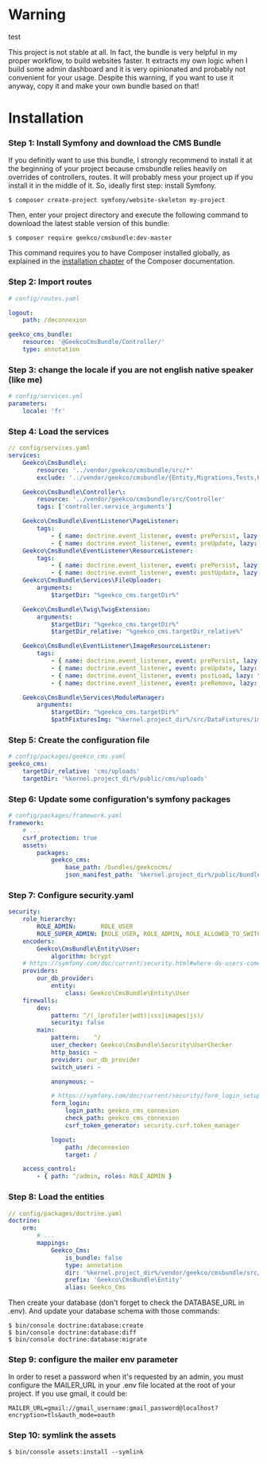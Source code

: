 Warning
=======

test

This project is not stable at all. In fact, the bundle is very helpful in my proper workflow, to build websites faster. It extracts my own logic when I build some admin dashboard and it is very opinionated and probably not convenient for your usage. Despite this warning, if you want to use it anyway, copy it and make your own bundle based on that!

Installation
============

### Step 1: Install Symfony and download the CMS Bundle

If you definitly want to use this bundle, I strongly recommend to install it at the beginning of your project because cmsbundle relies heavily on overrides of controllers, routes. It will probably mess your project up if you install it in the middle of it. So, ideally first step: install Symfony.

```console
$ composer create-project symfony/website-skeleton my-project
```

Then, enter your project directory and execute the following command to download the latest stable version of this bundle:

```console
$ composer require geekco/cmsbundle:dev-master
```

This command requires you to have Composer installed globally, as explained
in the [installation chapter](https://getcomposer.org/doc/00-intro.md)
of the Composer documentation.

### Step 2: Import routes

```yaml
# config/routes.yaml

logout:
    path: /deconnexion

geekco_cms_bundle:
    resource: '@GeekcoCmsBundle/Controller/'
    type: annotation
```

### Step 3: change the locale if you are not english native speaker (like me)

``` yaml
# config/services.yml
parameters:
    locale: 'fr'
```

### Step 4: Load the services

```yaml
// config/services.yaml
services:
    Geekco\CmsBundle\:
        resource: '../vendor/geekco/cmsbundle/src/*'
        exclude: '../vendor/geekco/cmsbundle/{Entity,Migrations,Tests,Kernel.php}'

    Geekco\CmsBundle\Controller\:
        resource: '../vendor/geekco/cmsbundle/src/Controller'
        tags: ['controller.service_arguments']

    Geekco\CmsBundle\EventListener\PageListener:
        tags:
            - { name: doctrine.event_listener, event: prePersist, lazy: true}
            - { name: doctrine.event_listener, event: preUpdate, lazy: true }
    Geekco\CmsBundle\EventListener\ResourceListener:
        tags:
            - { name: doctrine.event_listener, event: prePersist, lazy: true }
            - { name: doctrine.event_listener, event: postUpdate, lazy: true }
    Geekco\CmsBundle\Services\FileUploader:
        arguments:
            $targetDir: "%geekco_cms.targetDir%"

    Geekco\CmsBundle\Twig\TwigExtension:
        arguments:
            $targetDir: "%geekco_cms.targetDir%"
            $targetDir_relative: "%geekco_cms.targetDir_relative%"

    Geekco\CmsBundle\EventListener\ImageResourceListener:
        tags:
            - { name: doctrine.event_listener, event: prePersist, lazy: true}
            - { name: doctrine.event_listener, event: preUpdate, lazy: true}
            - { name: doctrine.event_listener, event: postLoad, lazy: true}
            - { name: doctrine.event_listener, event: preRemove, lazy: true}

    Geekco\CmsBundle\Services\ModuleManager:
        arguments:
            $targetDir: "%geekco_cms.targetDir%"
            $pathFixturesImg: "%kernel.project_dir%/src/DataFixtures/images/"
```

### Step 5: Create the configuration file

```yaml
# config/packages/geekco_cms.yaml
geekco_cms:
    targetDir_relative: 'cms/uploads'
    targetDir: '%kernel.project_dir%/public/cms/uploads'
```

### Step 6: Update some configuration's symfony packages

```yaml
# config/packages/framework.yaml
framework:
    # ...
    csrf_protection: true
    assets:
        packages:
            geekco_cms:
                base_path: /bundles/geekcocms/
                json_manifest_path: '%kernel.project_dir%/public/bundles/geekcocms/build/manifest.json'
```

### Step 7: Configure security.yaml

```yaml
security:
    role_hierarchy:
        ROLE_ADMIN:       ROLE_USER
        ROLE_SUPER_ADMIN: [ROLE_USER, ROLE_ADMIN, ROLE_ALLOWED_TO_SWITCH]
    encoders:
        Geekco\CmsBundle\Entity\User:
            algorithm: bcrypt
    # https://symfony.com/doc/current/security.html#where-do-users-come-from-user-providers
    providers:
        our_db_provider:
            entity:
                class: Geekco\CmsBundle\Entity\User
    firewalls:
        dev:
            pattern: ^/(_(profiler|wdt)|css|images|js)/
            security: false
        main:
            pattern:    ^/
            user_checker: Geekco\CmsBundle\Security\UserChecker
            http_basic: ~
            provider: our_db_provider
            switch_user: ~

            anonymous: ~

            # https://symfony.com/doc/current/security/form_login_setup.html
            form_login:
                login_path: geekco_cms_connexion
                check_path: geekco_cms_connexion
                csrf_token_generator: security.csrf.token_manager

            logout:
                path: /deconnexion
                target: /

    access_control:
        - { path: ^/admin, roles: ROLE_ADMIN }
```

### Step 8: Load the entities

```yaml
// config/packages/doctrine.yaml
doctrine:
    orm:
        # ...
        mappings:
            Geekco_Cms:
                is_bundle: false
                type: annotation
                dir: '%kernel.project_dir%/vendor/geekco/cmsbundle/src/Entity'
                prefix: 'Geekco\CmsBundle\Entity'
                alias: Geekco_Cms
```

Then create your database (don't forget to check the DATABASE_URL in .env). And update your database schema with those commands:


```console
$ bin/console doctrine:database:create
$ bin/console doctrine:database:diff
$ bin/console doctrine:database:migrate
```


### Step 9: configure the mailer env parameter

In order to reset a password when it's requested by an admin, you must configure the MAILER_URL in your .env file located at the root of your project. If you use gmail, it could be:

```lang
MAILER_URL=gmail://gmail_username:gmail_password@localhost?encryption=tls&auth_mode=oauth
```

### Step 10: symlink the assets

```console
$ bin/console assets:install --symlink
```
